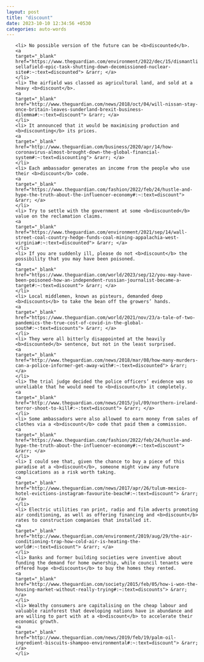 ```yaml
---
layout: post
title: "discount"
date: 2023-10-10 12:34:56 +0530
categories: auto-words
---
```

<ol>

    <li> No possible version of the future can be <b>discounted</b>.
    <a 
    target="_blank" 
    href="https://www.theguardian.com/environment/2022/dec/15/dismantling-sellafield-epic-task-shutting-down-decomissioned-nuclear-site#:~:text=discounted"> &rarr; </a>
    </li>
    <li> The airfield was classed as agricultural land, and sold at a heavy <b>discount</b>.
    <a 
    target="_blank" 
    href="http://www.theguardian.com/news/2018/oct/04/will-nissan-stay-once-britain-leaves-sunderland-brexit-business-dilemma#:~:text=discount"> &rarr; </a>
    </li>
    <li> It announced that it would be maximising production and <b>discounting</b> its prices.
    <a 
    target="_blank" 
    href="http://www.theguardian.com/business/2020/apr/14/how-coronavirus-almost-brought-down-the-global-financial-system#:~:text=discounting"> &rarr; </a>
    </li>
    <li> Each ambassador generates an income from the people who use their <b>discount</b> code.
    <a 
    target="_blank" 
    href="https://www.theguardian.com/fashion/2022/feb/24/hustle-and-hype-the-truth-about-the-influencer-economy#:~:text=discount"> &rarr; </a>
    </li>
    <li> Try to settle with the government at some <b>discounted</b> value on the reclamation claims.
    <a 
    target="_blank" 
    href="https://www.theguardian.com/environment/2021/sep/14/wall-street-coal-country-hedge-funds-coal-mining-appalachia-west-virginia#:~:text=discounted"> &rarr; </a>
    </li>
    <li> If you are suddenly ill, please do not <b>discount</b> the possibility that you may have been poisoned.
    <a 
    target="_blank" 
    href="https://www.theguardian.com/world/2023/sep/12/you-may-have-been-poisoned-how-an-independent-russian-journalist-became-a-target#:~:text=discount"> &rarr; </a>
    </li>
    <li> Local middlemen, known as pisteurs, demanded deep <b>discounts</b> to take the bean off the growers’ hands.
    <a 
    target="_blank" 
    href="https://www.theguardian.com/world/2021/nov/23/a-tale-of-two-pandemics-the-true-cost-of-covid-in-the-global-south#:~:text=discounts"> &rarr; </a>
    </li>
    <li> They were all bitterly disappointed at the heavily <b>discounted</b> sentence, but not in the least surprised.
    <a 
    target="_blank" 
    href="http://www.theguardian.com/news/2018/mar/08/how-many-murders-can-a-police-informer-get-away-with#:~:text=discounted"> &rarr; </a>
    </li>
    <li> The trial judge decided the police officers’ evidence was so unreliable that he would need to <b>discount</b> it completely.
    <a 
    target="_blank" 
    href="http://www.theguardian.com/news/2015/jul/09/northern-ireland-terror-shoot-to-kill#:~:text=discount"> &rarr; </a>
    </li>
    <li> Some ambassadors were also allowed to earn money from sales of clothes via a <b>discount</b> code that paid them a commission.
    <a 
    target="_blank" 
    href="https://www.theguardian.com/fashion/2022/feb/24/hustle-and-hype-the-truth-about-the-influencer-economy#:~:text=discount"> &rarr; </a>
    </li>
    <li> I could see that, given the chance to buy a piece of this paradise at a <b>discount</b>, someone might view any future complications as a risk worth taking.
    <a 
    target="_blank" 
    href="http://www.theguardian.com/news/2017/apr/26/tulum-mexico-hotel-evictions-instagram-favourite-beach#:~:text=discount"> &rarr; </a>
    </li>
    <li> Electric utilities ran print, radio and film adverts promoting air conditioning, as well as offering financing and <b>discount</b> rates to construction companies that installed it.
    <a 
    target="_blank" 
    href="http://www.theguardian.com/environment/2019/aug/29/the-air-conditioning-trap-how-cold-air-is-heating-the-world#:~:text=discount"> &rarr; </a>
    </li>
    <li> Banks and former building societies were inventive about funding the demand for home ownership, while council tenants were offered huge <b>discounts</b> to buy the homes they rented.
    <a 
    target="_blank" 
    href="http://www.theguardian.com/society/2015/feb/05/how-i-won-the-housing-market-without-really-trying#:~:text=discounts"> &rarr; </a>
    </li>
    <li> Wealthy consumers are capitalising on the cheap labour and valuable rainforest that developing nations have in abundance and are willing to part with at a <b>discount</b> to accelerate their economic growth.
    <a 
    target="_blank" 
    href="http://www.theguardian.com/news/2019/feb/19/palm-oil-ingredient-biscuits-shampoo-environmental#:~:text=discount"> &rarr; </a>
    </li>